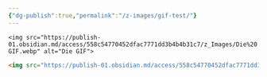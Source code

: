 ```yaml
---
{"dg-publish":true,"permalink":"/z-images/gif-test/"}
---
```



`<img src="https://publish-01.obsidian.md/access/558c54770452dfac7771dd3b4b4b31c7/z_Images/Die%20GIF.webp" alt="Die GIF">`

```html
<img src="https://publish-01.obsidian.md/access/558c54770452dfac7771dd3b4b4b31c7/z_Images/Die%20GIF.webp" alt="Die GIF">
```
